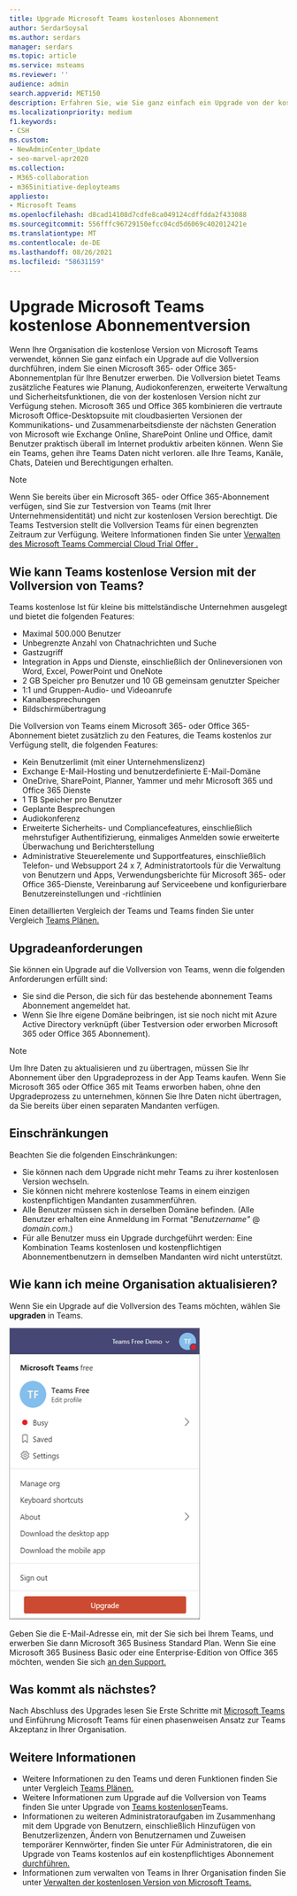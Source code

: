 ```yaml
---
title: Upgrade Microsoft Teams kostenloses Abonnement
author: SerdarSoysal
ms.author: serdars
manager: serdars
ms.topic: article
ms.service: msteams
ms.reviewer: ''
audience: admin
search.appverid: MET150
description: Erfahren Sie, wie Sie ganz einfach ein Upgrade von der kostenlosen Microsoft Teams-Version auf die Vollversion durchführen, indem Sie einen Microsoft 365- oder Office 365-Abonnementplan für Ihre Benutzer erwerben.
ms.localizationpriority: medium
f1.keywords:
- CSH
ms.custom:
- NewAdminCenter_Update
- seo-marvel-apr2020
ms.collection:
- M365-collaboration
- m365initiative-deployteams
appliesto:
- Microsoft Teams
ms.openlocfilehash: d8cad14108d7cdfe8ca049124cdffdda2f433088
ms.sourcegitcommit: 556fffc96729150efcc04cd5d6069c402012421e
ms.translationtype: MT
ms.contentlocale: de-DE
ms.lasthandoff: 08/26/2021
ms.locfileid: "58631159"
---
```

# <a name="upgrade-microsoft-teams-free-to-subscription-version"></a>Upgrade Microsoft Teams kostenlose Abonnementversion

Wenn Ihre Organisation die kostenlose Version von Microsoft Teams verwendet, können Sie ganz einfach ein Upgrade auf die Vollversion durchführen, indem Sie einen Microsoft 365- oder Office 365-Abonnementplan für Ihre Benutzer erwerben. Die Vollversion bietet Teams zusätzliche Features wie Planung, Audiokonferenzen, erweiterte Verwaltung und Sicherheitsfunktionen, die von der kostenlosen Version nicht zur Verfügung stehen. Microsoft 365 und Office 365 kombinieren die vertraute Microsoft Office-Desktopsuite mit cloudbasierten Versionen der Kommunikations- und Zusammenarbeitsdienste der nächsten Generation von Microsoft wie Exchange Online, SharePoint Online und Office, damit Benutzer praktisch überall im Internet produktiv arbeiten können. Wenn Sie ein Teams, gehen ihre Teams Daten nicht verloren. alle Ihre Teams, Kanäle, Chats, Dateien und Berechtigungen erhalten. 

> [!NOTE]
> Wenn Sie bereits über ein Microsoft 365- oder Office 365-Abonnement verfügen, sind Sie zur Testversion von Teams (mit Ihrer Unternehmensidentität) und nicht zur kostenlosen Version berechtigt. Die Teams Testversion stellt die Vollversion Teams für einen begrenzten Zeitraum zur Verfügung. Weitere Informationen finden Sie unter [Verwalten des Microsoft Teams Commercial Cloud Trial Offer .](./teams-exploratory.md)

## <a name="how-does-teams-free-compare-to-the-full-version-of-teams"></a>Wie kann Teams kostenlose Version mit der Vollversion von Teams?

Teams kostenlose Ist für kleine bis mittelständische Unternehmen ausgelegt und bietet die folgenden Features:

- Maximal 500.000 Benutzer
- Unbegrenzte Anzahl von Chatnachrichten und Suche
- Gastzugriff
- Integration in Apps und Dienste, einschließlich der Onlineversionen von Word, Excel, PowerPoint und OneNote
- 2 GB Speicher pro Benutzer und 10 GB gemeinsam genutzter Speicher
- 1:1 und Gruppen-Audio- und Videoanrufe
- Kanalbesprechungen
- Bildschirmübertragung

Die Vollversion von Teams einem Microsoft 365- oder Office 365-Abonnement bietet zusätzlich zu den Features, die Teams kostenlos zur Verfügung stellt, die folgenden Features:

- Kein Benutzerlimit (mit einer Unternehmenslizenz)
- Exchange E-Mail-Hosting und benutzerdefinierte E-Mail-Domäne
- OneDrive, SharePoint, Planner, Yammer und mehr Microsoft 365 und Office 365 Dienste
- 1 TB Speicher pro Benutzer
- Geplante Besprechungen
- Audiokonferenz
- Erweiterte Sicherheits- und Compliancefeatures, einschließlich mehrstufiger Authentifizierung, einmaliges Anmelden sowie erweiterte Überwachung und Berichterstellung
- Administrative Steuerelemente und Supportfeatures, einschließlich Telefon- und Websupport 24 x 7, Administratortools für die Verwaltung von Benutzern und Apps, Verwendungsberichte für Microsoft 365- oder Office 365-Dienste, Vereinbarung auf Serviceebene und konfigurierbare Benutzereinstellungen und -richtlinien

Einen detaillierten Vergleich der Teams und Teams finden Sie unter Vergleich [Teams Plänen.](https://products.office.com/microsoft-teams/free)

## <a name="upgrade-requirements"></a>Upgradeanforderungen

Sie können ein Upgrade auf die Vollversion von Teams, wenn die folgenden Anforderungen erfüllt sind:

- Sie sind die Person, die sich für das bestehende abonnement Teams Abonnement angemeldet hat.
- Wenn Sie Ihre eigene Domäne beibringen, ist sie noch nicht mit Azure Active Directory verknüpft (über Testversion oder erworben Microsoft 365 oder Office 365 Abonnement).

> [!NOTE]
> Um Ihre Daten zu aktualisieren und zu übertragen, müssen Sie Ihr Abonnement über den Upgradeprozess in der App Teams kaufen. Wenn Sie Microsoft 365 oder Office 365 mit Teams erworben haben, ohne den Upgradeprozess zu unternehmen, können Sie Ihre Daten nicht übertragen, da Sie bereits über einen separaten Mandanten verfügen.

## <a name="limitations"></a>Einschränkungen

Beachten Sie die folgenden Einschränkungen:

- Sie können nach dem Upgrade nicht mehr Teams zu ihrer kostenlosen Version wechseln.
- Sie können nicht mehrere kostenlose Teams in einem einzigen kostenpflichtigen Mandanten zusammenführen.
- Alle Benutzer müssen sich in derselben Domäne befinden. (Alle Benutzer erhalten eine Anmeldung im Format *"Benutzername"* @ *domain.com*.)
- Für alle Benutzer muss ein Upgrade durchgeführt werden: Eine Kombination Teams kostenlosen und kostenpflichtigen Abonnementbenutzern in demselben Mandanten wird nicht unterstützt.

## <a name="how-do-i-upgrade-my-organization"></a>Wie kann ich meine Organisation aktualisieren?

Wenn Sie ein Upgrade auf die Vollversion des Teams möchten, wählen Sie **upgraden** in Teams.

![Screenshot der Schaltfläche "Upgrade"](media/teams-freemium-upgrade-image1.png)

Geben Sie die E-Mail-Adresse ein, mit der Sie sich bei Ihrem Teams, und erwerben Sie dann Microsoft 365 Business Standard Plan. Wenn Sie eine Microsoft 365 Business Basic oder eine Enterprise-Edition von Office 365 möchten, wenden Sie sich [an den Support.](https://portal.office.com/support/altusupport.aspx?app=teamsfreeupgrade)

## <a name="whats-next"></a>Was kommt als nächstes?

Nach Abschluss des Upgrades lesen Sie Erste Schritte mit [](adopt-microsoft-teams-landing-page.md) [Microsoft Teams](get-started-with-teams-quick-start.md) und Einführung Microsoft Teams für einen phasenweisen Ansatz zur Teams Akzeptanz in Ihrer Organisation.

## <a name="more-information"></a>Weitere Informationen

- Weitere Informationen zu den Teams und deren Funktionen finden Sie unter Vergleich [Teams Plänen.](https://products.office.com/microsoft-teams/free)
- Weitere Informationen zum Upgrade auf die Vollversion von Teams finden Sie unter Upgrade von [Teams kostenlosen](https://support.office.com/article/Upgrade-from-Teams-free-to-Teams-29475bbd-a34f-4175-9b33-d44430f8ad39)Teams.
- Informationen zu weiteren Administratoraufgaben im Zusammenhang mit dem Upgrade von Benutzern, einschließlich Hinzufügen von Benutzerlizenzen, Ändern von Benutzernamen und Zuweisen temporärer Kennwörter, finden Sie unter Für Administratoren, die ein Upgrade von Teams kostenlos auf ein kostenpflichtiges Abonnement [durchführen.](https://support.office.com/article/for-admins-upgrading-from-teams-free-to-a-paid-subscription-75a95e7f-001e-42d0-a787-ae8b992d5a52)
- Informationen zum verwalten von Teams in Ihrer Organisation finden Sie unter [Verwalten der kostenlosen Version von Microsoft Teams.](manage-freemium.md)
